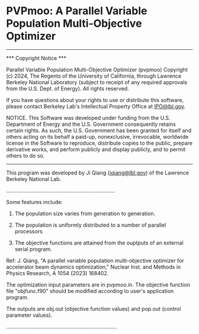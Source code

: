 # PVPmoo: A Parallel Variable Population Multi-Objective Optimizer

****************************

*** Copyright Notice ***

Parallel Variable Population Multi-Objective Optimizer (pvpmoo) 
Copyright (c) 2024, The Regents of the University of California,
through Lawrence Berkeley National Laboratory (subject to receipt of
any required approvals from the U.S. Dept. of Energy). All rights reserved.

If you have questions about your rights to use or distribute this software,
please contact Berkeley Lab's Intellectual Property Office at
IPO@lbl.gov.

NOTICE.  This Software was developed under funding from the U.S. Department
of Energy and the U.S. Government consequently retains certain rights.  As
such, the U.S. Government has been granted for itself and others acting on
its behalf a paid-up, nonexclusive, irrevocable, worldwide license in the
Software to reproduce, distribute copies to the public, prepare derivative 
works, and perform publicly and display publicly, and to permit others to do so.


****************************

This program was developed by Ji Qiang (jqiang@lbl.gov) of the Lawrence Berkeley National Lab.

.........................................................................

Some features include:

1) The population size varies from generation to generation.

2) The population is uniformly distributed to a number of parallel processors

3) The objective functions are attained from the ouptputs of an external serial program.

Ref: J. Qiang, "A parallel variable population multi-objective optimizer for
accelerator beam dynamics optimization," Nuclear Inst. and Methods in Physics Research,
A 1054 (2023) 168402.

The optimization input parameters are in pvpmoo.in.
The objective function file "objfunc.f90" should be modified according to
user's application program.

The outputs are obj.out (objective function values) and pop.out (control parameter values).

..........................................................................

